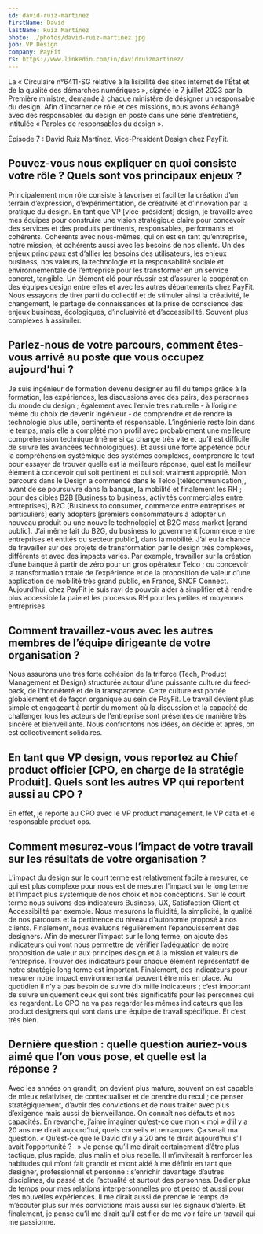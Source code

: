 ```yaml
---
id: david-ruiz-martinez
firstName: David
lastName: Ruiz Martínez
photo: ./photos/david-ruiz-martinez.jpg
job: VP Design
company: PayFit
rs: https://www.linkedin.com/in/davidruizmartinez/
---
```


<p class="fr-text--lead">La «&nbsp;Circulaire n°6411-SG relative à la lisibilité des sites internet de l’État et de la qualité des démarches numériques&nbsp;», signée le 7 juillet 2023 par la Première ministre, demande à chaque ministère de désigner un responsable du design. Afin d’incarner ce rôle et ces missions, nous avons échangé avec des responsables du design en poste dans une série d’entretiens, intitulée «&nbsp;Paroles de responsables du design&nbsp;».</p>
<p class="fr-text--lead">Épisode 7&nbsp;: David Ruiz Martínez, <span lang="en">Vice-President Design</span> chez PayFit.</p>

<h2 class="fr-h6">Pouvez-vous nous expliquer en quoi consiste votre rôle&nbsp;? Quels sont vos principaux enjeux&nbsp;?</h2>

Principalement mon rôle consiste à favoriser et faciliter la création d’un terrain d’expression, d’expérimentation, de créativité et d’innovation par la pratique du design. En tant que VP [vice-président] design, je travaille avec mes équipes pour construire une vision stratégique claire pour concevoir des services et des produits pertinents, responsables, performants et cohérents. Cohérents avec nous-mêmes, qui on est en tant qu’entreprise, notre mission, et cohérents aussi avec les besoins de nos clients.
Un des enjeux principaux est d’allier les besoins des utilisateurs, les enjeux business, nos valeurs, la technologie et la responsabilité sociale et environnementale de l’entreprise pour les transformer en un service concret, tangible.
Un élément clé pour réussir est d’assurer la coopération des équipes design entre elles et avec les autres départements chez PayFit. Nous essayons de tirer parti du collectif et de stimuler ainsi la créativité, le changement, le partage de connaissances et la prise de conscience des enjeux <span lang="en">business</span>, écologiques, d’inclusivité et d’accessibilité. Souvent plus complexes à assimiler.

<h2 class="fr-h6">Parlez-nous de votre parcours, comment êtes-vous arrivé au poste que vous occupez aujourd’hui&nbsp;?</h2>

Je suis ingénieur de formation devenu designer au fil du temps grâce à la formation, les expériences, les discussions avec des pairs, des personnes du monde du design&nbsp;; également avec l’envie très naturelle -&nbsp;à l’origine même du choix de devenir ingénieur&nbsp;- de comprendre et de rendre la technologie plus utile, pertinente et responsable. L’ingénierie reste loin dans le temps, mais elle a complété mon profil avec probablement une meilleure compréhension technique (même si ça change très vite et qu’il est difficile de suivre les avancées technologiques). Et aussi une forte appétence pour la compréhension systémique des systèmes complexes, comprendre le tout pour essayer de trouver quelle est la meilleure réponse, quel est le meilleur élément à concevoir qui soit pertinent et qui soit vraiment approprié.
Mon parcours dans le Design a commencé dans le Telco [télécommunication], avant de se poursuivre dans la banque, la mobilité et finalement les RH&nbsp;; pour des cibles <span lang="en">B2B [Business to business</span>, activités commerciales entre entreprises], <span lang="en">B2C [Business to consumer</span>, commerce entre entreprises et particuliers] <span lang="en">early adopters</span> [premiers consommateurs à adopter un nouveau produit ou une nouvelle technologie] et <span lang="en">B2C mass market</span> [grand public]. J’ai même fait du <span lang="en">B2G</span>, du <span lang="en">business to government</span> [commerce entre entreprises et entités du secteur public], dans la mobilité. J’ai eu la chance de travailler sur des projets de transformation par le design très complexes, différents et avec des impacts variés. Par exemple, travailler sur la création d’une banque à partir de zéro pour un gros opérateur Telco&nbsp;; ou concevoir la transformation totale de l’expérience et de la proposition de valeur d’une application de mobilité très grand public, en France, SNCF Connect. Aujourd’hui, chez PayFit je suis ravi de pouvoir aider à simplifier et à rendre plus accessible la paie et les processus RH pour les petites et moyennes entreprises.

<h2 class="fr-h6">Comment travaillez-vous avec les autres membres de l’équipe dirigeante de votre organisation&nbsp;?</h2>

Nous assurons une très forte cohésion de la triforce (Tech, <span lang="en">Product Management</span> et Design) structurée autour d’une puissante culture du <span lang="en">feedback</span>, de l'honnêteté et de la transparence. Cette culture est portée globalement et de façon organique au sein de PayFit. Le travail devient plus simple et engageant à partir du moment où la discussion et la capacité de challenger tous les acteurs de l’entreprise sont présentes de manière très sincère et bienveillante. Nous confrontons nos idées, on décide et après, on est collectivement solidaires. 

<h2 class="fr-h6">En tant que VP design, vous reportez au <span lang="en">Chief product officier</span> [<span lang="en">CPO</span>, en charge de la stratégie Produit]. Quels sont les autres VP qui reportent aussi au <span lang="en">CPO</span>&nbsp;?</h2>

En effet, je reporte au <span lang="en">CPO</span> avec le <span lang="en">VP product management</span>, le <span lang="en">VP data</span> et le responsable <span lang="en">product ops</span>. 

<h2 class="fr-h6">Comment mesurez-vous l’impact de votre travail sur les résultats de votre organisation&nbsp;?</h2>

L’impact du design sur le court terme est relativement facile à mesurer, ce qui est plus complexe pour nous est de mesurer l’impact sur le long terme et l’impact plus systémique de nos choix et nos conceptions.
Sur le court terme nous suivons des indicateurs <span lang="en">Business</span>, UX, Satisfaction Client et Accessibilité par exemple. Nous mesurons la fluidité, la simplicité, la qualité de nos parcours et la pertinence du niveau d’autonomie proposé à nos clients. Finalement, nous évaluons régulièrement l’épanouissement des designers.
Afin de mesurer l’impact sur le long terme, on ajoute des indicateurs qui vont nous permettre de vérifier l’adéquation de notre proposition de valeur aux principes design et à la mission et valeurs de l’entreprise. Trouver des indicateurs pour chaque élément représentatif de notre stratégie long terme est important. Finalement, des indicateurs pour mesurer notre impact environnemental peuvent être mis en place.
Au quotidien il n’y a pas besoin de suivre dix mille indicateurs&nbsp;; c’est important de suivre uniquement ceux qui sont très significatifs pour les personnes qui les regardent. Le <span lang="en">CPO </span> ne va pas regarder les mêmes indicateurs que les product designers qui sont dans une équipe de travail spécifique. Et c’est très bien.

<h2 class="fr-h6">Dernière question&nbsp;: quelle question auriez-vous aimé que l’on vous pose, et quelle est la réponse&nbsp;?</h2>

Avec les années on grandit, on devient plus mature, souvent on est capable de mieux relativiser, de contextualiser et de prendre du recul&nbsp;; de penser stratégiquement, d’avoir des convictions et de nous traiter avec plus d’exigence mais aussi de bienveillance. On connaît nos défauts et nos capacités.
En revanche, j’aime imaginer qu’est-ce que mon «&nbsp;moi&nbsp;» d’il y a 20 ans me dirait aujourd’hui, quels conseils et remarques. Ça serait ma question. «&nbsp;Qu’est-ce que le David d’il y a 20 ans te dirait aujourd’hui s’il avait l’opportunité&nbsp;? &nbsp; »
Je pense qu’il me dirait certainement d’être plus tactique, plus rapide, plus malin et plus rebelle. Il m’inviterait à renforcer les habitudes qui m’ont fait grandir et m’ont aidé à me définir en tant que designer, professionnel et personne&nbsp;: s’enrichir davantage d’autres disciplines, du passé et de l’actualité et surtout des personnes. Dédier plus de temps pour mes relations interpersonnelles pro et perso et aussi pour des nouvelles expériences. Il me dirait aussi de prendre le temps de m’écouter plus sur mes convictions mais aussi sur les signaux d’alerte. Et finalement, je pense qu’il me dirait qu’il est fier de me voir faire un travail qui me passionne.
